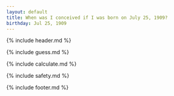 ```yaml
---
layout: default
title: When was I conceived if I was born on July 25, 1909?
birthday: Jul 25, 1909
---
```


{% include header.md %}

{% include guess.md %}

{% include calculate.md %}

{% include safety.md %}

{% include footer.md %}



